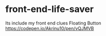 # front-end-life-saver
Its include my front end clues
Floating Button
https://codepen.io/Akrinu10/pen/vQJMVB

